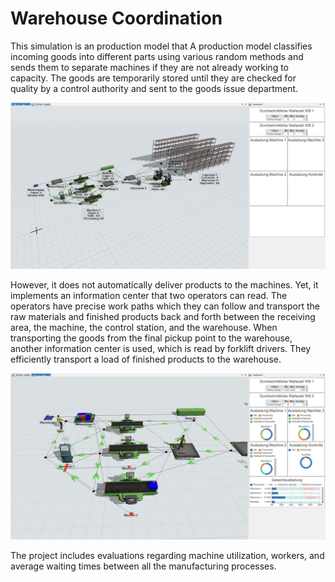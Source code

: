 # Warehouse Coordination

This simulation is an production model that A production model classifies incoming goods into different parts using various random methods and sends them to separate machines if they are not already working to capacity. The goods are temporarily stored until they are checked for quality by a control authority and sent to the goods issue department.

![Warehouse Coordination 1](/img/warehouse-coordination-1.png)

However, it does not automatically deliver products to the machines. Yet, it implements an information center that two operators can read. The operators have precise work paths which they can follow and transport the raw materials and finished products back and forth between the receiving area, the machine, the control station, and the warehouse. When transporting the goods from the final pickup point to the warehouse, another information center is used, which is read by forklift drivers. They efficiently transport a load of finished products to the warehouse.

![Warehouse Coordination 2](/img/warehouse-coordination-2.png)

The project includes evaluations regarding machine utilization, workers, and average waiting times between all the manufacturing processes.
